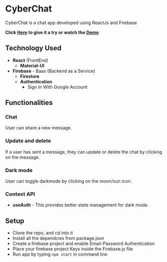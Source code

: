 # CyberChat

CyberChat is a chat app developed using ReactJs and Firebase

**Click [Here](https://kind-leakey-7967f7.netlify.app/) to give it a try or watch the [Demo](https://youtu.be/THZnBjy-zbE)**



## Technology Used

- **React** (FrontEnd)
  - **Material-UI**  
- **Firebase** - Baas (Backend as a Service)
  - **Firestore** 
  - **Authentication**
    - Sign In With Google Account
 

## Functionalities

### Chat

User can share a new message.

### Update and delete 

If a user has sent a message, they can update or delete the chat by clicking on the message.

### Dark mode 

User can toggle darkmode by clicking on the moon/sun icon.



### Context API

- **useAuth** - This provides better state management for dark mode.



## Setup

- Clone the repo, and cd into it
- Install all the dependcies from package.json
- Create a firebase project and enable Email-Password Authentication
- Place your firebase project Keys inside the Firebase.js file
- Run app by typing `npm start` in command line
